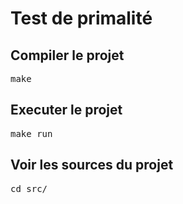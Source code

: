 # Test de primalité

## Compiler le projet

<pre>make</pre>

## Executer le projet

<pre>make run</pre>

## Voir les sources du projet

<pre>cd src/</pre>
